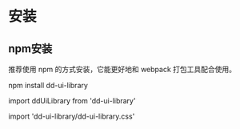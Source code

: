 # 安装

## npm安装

推荐使用 npm 的方式安装，它能更好地和 webpack 打包工具配合使用。

npm install dd-ui-library

import ddUiLibrary from 'dd-ui-library'

import 'dd-ui-library/dd-ui-library.css'
